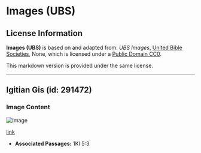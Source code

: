 # Images (UBS)

## License Information

**Images (UBS)** is based on and adapted from: _UBS Images_, [United Bible Societies](https://unitedbiblesocieties.org/), None, which is licensed under a [Public Domain CC0](https://creativecommons.org/public-domain/cc0/).

This markdown version is provided under the same license.



--------------------------------

## Igitian Gis (id: 291472)

### Image Content

![Image](https://cdn.aquifer.bible/aquifer-content/resources/Media/WEB-0202_egyptian_geese.jpg)

[link](https://cdn.aquifer.bible/aquifer-content/resources/Media/WEB-0202_egyptian_geese.jpg)

* **Associated Passages:** 1KI 5:3

